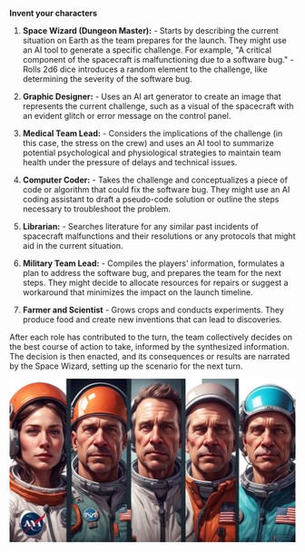 **Invent your characters** 

1. **Space Wizard (Dungeon Master):** - Starts by describing the current situation on Earth as the team prepares for the launch. They might use an AI tool to generate a specific challenge. For example, "A critical component of the spacecraft is malfunctioning due to a software bug." - Rolls 2d6 dice introduces a random element to the challenge, like determining the severity of the software bug.

2. **Graphic Designer:** - Uses an AI art generator to create an image that represents the current challenge, such as a visual of the spacecraft with an evident glitch or error message on the control panel.

3. **Medical Team Lead:** - Considers the implications of the challenge (in this case, the stress on the crew) and uses an AI tool to summarize potential psychological and physiological strategies to maintain team health under the pressure of delays and technical issues.

4. **Computer Coder:** - Takes the challenge and conceptualizes a piece of code or algorithm that could fix the software bug. They might use an AI coding assistant to draft a pseudo-code solution or outline the steps necessary to troubleshoot the problem.

5. **Librarian:** - Searches literature for any similar past incidents of spacecraft malfunctions and their resolutions or any protocols that might aid in the current situation.

6. **Military Team Lead:** - Compiles the players' information, formulates a plan to address the software bug, and prepares the team for the next steps. They might decide to allocate resources for repairs or suggest a workaround that minimizes the impact on the launch timeline.

7. **Farmer and Scientist** - Grows crops and conducts experiments. They produce food and create new inventions that can lead to discoveries. 

After each role has contributed to the turn, the team collectively decides on the best course of action to take, informed by the synthesized information. The decision is then enacted, and its consequences or results are narrated by the Space Wizard, setting up the scenario for the next turn.

![Characters](space_characters_2.webp)

